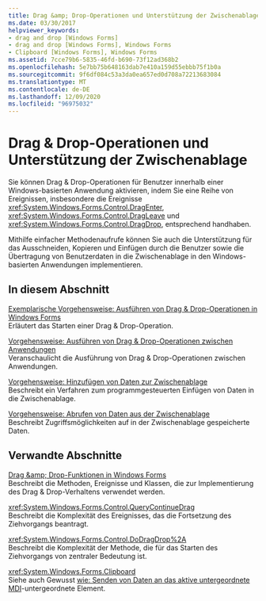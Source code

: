 ```yaml
---
title: Drag &amp; Drop-Operationen und Unterstützung der Zwischenablage
ms.date: 03/30/2017
helpviewer_keywords:
- drag and drop [Windows Forms]
- drag and drop [Windows Forms], Windows Forms
- Clipboard [Windows Forms], Windows Forms
ms.assetid: 7cce79b6-5835-46fd-b690-73f12ad368b2
ms.openlocfilehash: 5e7bb75b648163dab7e410a159d55ebbb75f1b0a
ms.sourcegitcommit: 9f6df084c53a3da0ea657ed0d708a72213683084
ms.translationtype: MT
ms.contentlocale: de-DE
ms.lasthandoff: 12/09/2020
ms.locfileid: "96975032"
---
```

# <a name="drag-and-drop-operations-and-clipboard-support"></a>Drag &amp; Drop-Operationen und Unterstützung der Zwischenablage
Sie können Drag &amp; Drop-Operationen für Benutzer innerhalb einer Windows-basierten Anwendung aktivieren, indem Sie eine Reihe von Ereignissen, insbesondere die Ereignisse <xref:System.Windows.Forms.Control.DragEnter>, <xref:System.Windows.Forms.Control.DragLeave> und <xref:System.Windows.Forms.Control.DragDrop>, entsprechend handhaben.  
  
 Mithilfe einfacher Methodenaufrufe können Sie auch die Unterstützung für das Ausschneiden, Kopieren und Einfügen durch die Benutzer sowie die Übertragung von Benutzerdaten in die Zwischenablage in den Windows-basierten Anwendungen implementieren.  
  
## <a name="in-this-section"></a>In diesem Abschnitt  
 [Exemplarische Vorgehensweise: Ausführen von Drag &amp; Drop-Operationen in Windows Forms](walkthrough-performing-a-drag-and-drop-operation-in-windows-forms.md)  
 Erläutert das Starten einer Drag &amp; Drop-Operation.  
  
 [Vorgehensweise: Ausführen von Drag &amp; Drop-Operationen zwischen Anwendungen](how-to-perform-drag-and-drop-operations-between-applications.md)  
 Veranschaulicht die Ausführung von Drag &amp; Drop-Operationen zwischen Anwendungen.  
  
 [Vorgehensweise: Hinzufügen von Daten zur Zwischenablage](how-to-add-data-to-the-clipboard.md)  
 Beschreibt ein Verfahren zum programmgesteuerten Einfügen von Daten in die Zwischenablage.  
  
 [Vorgehensweise: Abrufen von Daten aus der Zwischenablage](how-to-retrieve-data-from-the-clipboard.md)  
 Beschreibt Zugriffsmöglichkeiten auf in der Zwischenablage gespeicherte Daten.   
  
## <a name="related-sections"></a>Verwandte Abschnitte  
 [Drag &amp;amp; Drop-Funktionen in Windows Forms](../drag-and-drop-functionality-in-windows-forms.md)  
 Beschreibt die Methoden, Ereignisse und Klassen, die zur Implementierung des Drag &amp; Drop-Verhaltens verwendet werden.  
  
 <xref:System.Windows.Forms.Control.QueryContinueDrag>  
 Beschreibt die Komplexität des Ereignisses, das die Fortsetzung des Ziehvorgangs beantragt.  
  
 <xref:System.Windows.Forms.Control.DoDragDrop%2A>  
 Beschreibt die Komplexität der Methode, die für das Starten des Ziehvorgangs von zentraler Bedeutung ist.   
  
 <xref:System.Windows.Forms.Clipboard>  
 Siehe auch Gewusst [wie: Senden von Daten an das aktive untergeordnete MDI](how-to-send-data-to-the-active-mdi-child.md)-untergeordnete Element.
